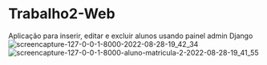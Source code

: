 # Trabalho2-Web
Aplicação para inserir, editar e excluir alunos usando painel admin Django![screencapture-127-0-0-1-8000-2022-08-28-19_42_34](https://user-images.githubusercontent.com/24531388/187102662-550d5668-59fb-4c92-8e10-b0076b8fb642.png)
![screencapture-127-0-0-1-8000-aluno-matricula-2-2022-08-28-19_41_55](https://user-images.githubusercontent.com/24531388/187102665-d14e91e9-bbc6-430d-a031-32e904ed231a.png)
 
